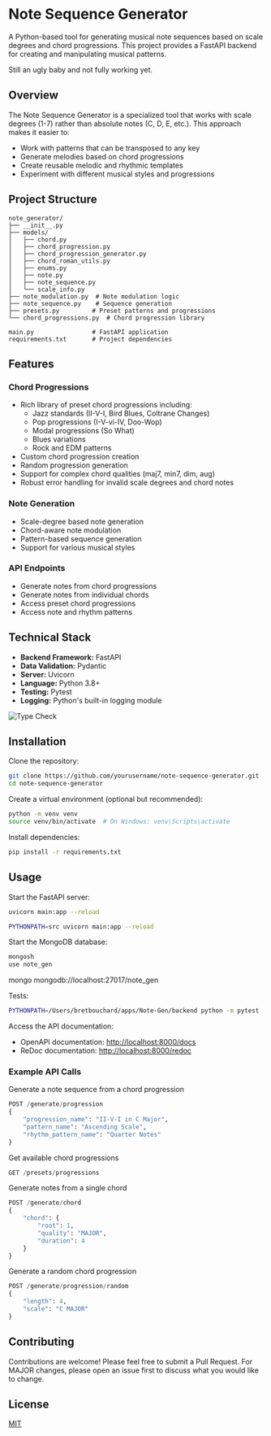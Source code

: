 # Note Sequence Generator

A Python-based tool for generating musical note sequences based on scale degrees and chord progressions. This project provides a FastAPI backend for creating and manipulating musical patterns.

Still an ugly baby and not fully working yet.

## Overview

The Note Sequence Generator is a specialized tool that works with scale degrees (1-7) rather than absolute notes (C, D, E, etc.). This approach makes it easier to:

- Work with patterns that can be transposed to any key
- Generate melodies based on chord progressions
- Create reusable melodic and rhythmic templates
- Experiment with different musical styles and progressions

## Project Structure

```plaintext
note_generator/
├── __init__.py
├── models/
│   ├── chord.py
│   ├── chord_progression.py
│   ├── chord_progression_generator.py
│   ├── chord_roman_utils.py
│   ├── enums.py
│   ├── note.py
│   ├── note_sequence.py
│   └── scale_info.py
├── note_modulation.py  # Note modulation logic
├── note_sequence.py    # Sequence generation
├── presets.py         # Preset patterns and progressions
└── chord_progressions.py  # Chord progression library

main.py                # FastAPI application
requirements.txt       # Project dependencies
```

## Features

### Chord Progressions

- Rich library of preset chord progressions including:
  - Jazz standards (II-V-I, Bird Blues, Coltrane Changes)
  - Pop progressions (I-V-vi-IV, Doo-Wop)
  - Modal progressions (So What)
  - Blues variations
  - Rock and EDM patterns
- Custom chord progression creation
- Random progression generation
- Support for complex chord qualities (maj7, min7, dim, aug)
- Robust error handling for invalid scale degrees and chord notes

### Note Generation

- Scale-degree based note generation
- Chord-aware note modulation
- Pattern-based sequence generation
- Support for various musical styles

### API Endpoints

- Generate notes from chord progressions
- Generate notes from individual chords
- Access preset chord progressions
- Access note and rhythm patterns

## Technical Stack

- **Backend Framework:** FastAPI
- **Data Validation:** Pydantic
- **Server:** Uvicorn
- **Language:** Python 3.8+
- **Testing:** Pytest
- **Logging:** Python's built-in logging module

![Type Check](https://github.com/bretbouchard/Note-Gen/actions/workflows/type-check.yml/badge.svg)

## Installation

Clone the repository:

```bash
git clone https://github.com/yourusername/note-sequence-generator.git
cd note-sequence-generator
```

Create a virtual environment (optional but recommended):

```bash
python -m venv venv
source venv/bin/activate  # On Windows: venv\Scripts\activate
```

Install dependencies:

```bash
pip install -r requirements.txt
```

## Usage

Start the FastAPI server:

```bash
uvicorn main:app --reload

PYTHONPATH=src uvicorn main:app --reload
```

Start the MongoDB database:

```bash
mongosh
use note_gen
```

mongo mongodb://localhost:27017/note_gen


Tests:

```bash
PYTHONPATH=/Users/bretbouchard/apps/Note-Gen/backend python -m pytest . -s -v
```

Access the API documentation:

- OpenAPI documentation: <http://localhost:8000/docs>
- ReDoc documentation: <http://localhost:8000/redoc>

### Example API Calls

Generate a note sequence from a chord progression

```python
POST /generate/progression
{
    "progression_name": "II-V-I in C Major",
    "pattern_name": "Ascending Scale",
    "rhythm_pattern_name": "Quarter Notes"
}
```

Get available chord progressions

```python
GET /presets/progressions
```

Generate notes from a single chord

```python
POST /generate/chord
{
    "chord": {
        "root": 1,
        "quality": "MAJOR",
        "duration": 4
    }
}
```

Generate a random chord progression

```python
POST /generate/progression/random
{
    "length": 4,
    "scale": "C MAJOR"
}
```

## Contributing

Contributions are welcome! Please feel free to submit a Pull Request. For MAJOR changes, please open an issue first to discuss what you would like to change.

## License

[MIT](https://choosealicense.com/licenses/mit/)
